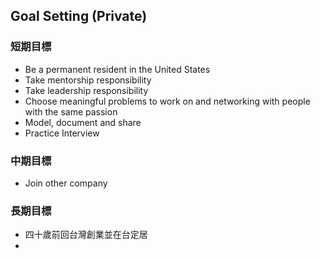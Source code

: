 ## Goal Setting (Private)

### 短期目標
- Be a permanent resident in the United States
- Take mentorship responsibility
- Take leadership responsibility
- Choose meaningful problems to work on and networking with people with the same passion
- Model, document and share
- Practice Interview


### 中期目標
- Join other company

### 長期目標
- 四十歲前回台灣創業並在台定居
- 